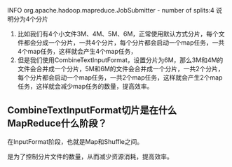 INFO org.apache.hadoop.mapreduce.JobSubmitter - number of splits:4
说明分为4个分片

1. 比如我们有4个小文件3M、4M、5M、6M，正常使用默认方式分片，每个文件都会分成一个分片，一共4个分片，每个分片都会启动一个map任务，一共4个map任务，这样就会产生4个map任务，
2. 但是我们使用CombineTextInputFormat，设置分片为6M，那么3M和4M的文件会合并成一个分片，5M和6M的文件会合并成一个分片，一共2个分片，每个分片都会启动一个map任务，一共2个map任务，这样就会产生2个map任务，这样就会减少map任务的数量，提高效率。

## CombineTextInputFormat切片是在什么MapReduce什么阶段？
在InputFormat阶段，也就是Map和Shuffle之间。

是为了控制分片文件的数量，从而减少资源消耗，提高效率。

